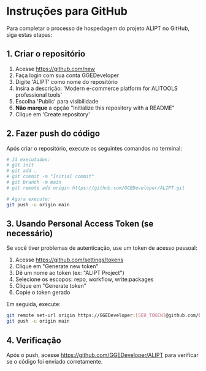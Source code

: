 # Instruções para GitHub

Para completar o processo de hospedagem do projeto ALIPT no GitHub, siga estas etapas:

## 1. Criar o repositório

1. Acesse https://github.com/new
2. Faça login com sua conta GGEDeveloper
3. Digite 'ALIPT' como nome do repositório
4. Insira a descrição: 'Modern e-commerce platform for ALITOOLS professional tools'
5. Escolha 'Public' para visibilidade
6. **Não marque** a opção "Initialize this repository with a README"
7. Clique em 'Create repository'

## 2. Fazer push do código

Após criar o repositório, execute os seguintes comandos no terminal:

```bash
# Já executados:
# git init
# git add .
# git commit -m "Initial commit"
# git branch -m main
# git remote add origin https://github.com/GGEDeveloper/ALIPT.git

# Agora execute:
git push -u origin main
```

## 3. Usando Personal Access Token (se necessário)

Se você tiver problemas de autenticação, use um token de acesso pessoal:

1. Acesse https://github.com/settings/tokens
2. Clique em "Generate new token"
3. Dê um nome ao token (ex: "ALIPT Project")
4. Selecione os escopos: repo, workflow, write:packages
5. Clique em "Generate token"
6. Copie o token gerado

Em seguida, execute:

```bash
git remote set-url origin https://GGEDeveloper:[SEU_TOKEN]@github.com/GGEDeveloper/ALIPT.git
git push -u origin main
```

## 4. Verificação

Após o push, acesse https://github.com/GGEDeveloper/ALIPT para verificar se o código foi enviado corretamente. 